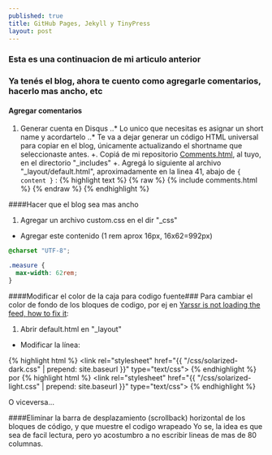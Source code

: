 ```yaml
---
published: true
title: GitHub Pages, Jekyll y TinyPress
layout: post
---
```

### Esta es una continuacion de mi articulo anterior

### Ya tenés el blog, ahora te cuento como agregarle comentarios, hacerlo mas ancho, etc

#### Agregar comentarios
1. Generar cuenta en Disqus
..* Lo unico que necesitas es asignar un short name y acordartelo
..* Te va a dejar generar un código HTML universal para copiar en el blog, únicamente actualizando el shortname que seleccionaste antes.
+. Copiá de mi repositorio [Comments.html][1], al tuyo, en el directorio "_includes"
+. Agregá lo siguiente al archivo "_layout/default.html", aproximadamente en la linea 41, abajo de `{ content }` :
{% highlight text %}
{% raw %}
{% include comments.html %}
{% endraw %}
{% endhighlight %}

####Hacer que el blog sea mas ancho
1. Agregar un archivo custom.css en el dir "_css"
+ Agregar este contenido (1 rem aprox 16px, 16x62=992px)

```css 
@charset "UTF-8";

.measure {
  max-width: 62rem;
}
```

####Modificar el color de la caja para codigo fuente###
Para cambiar el color de fondo de los bloques de codigo, por ej en [Yarssr is not loading the feed, how to fix it][2]:
1. Abrir default.html en "_layout"
+ Modificar la línea:

{% highlight html %}
    <link rel="stylesheet" href="{{ "/css/solarized-dark.css" | prepend: site.baseurl }}" type="text/css">
{% endhighlight %}
por
{% highlight html %}
    <link rel="stylesheet" href="{{ "/css/solarized-light.css" | prepend: site.baseurl }}" type="text/css">
{% endhighlight %}

O viceversa...

####Eliminar la barra de desplazamiento (scrollback) horizontal de los bloques de código, y que muestre el codigo wrapeado
Yo se, la idea es que sea de facil lectura, pero yo acostumbro a no escribir lineas de mas de 80 columnas.


[1]: https://raw.githubusercontent.com/emmanuel-galindo/emmanuel-galindo.github.io/master/_includes/comments.html
[2]: http://emmanuel-galindo.github.io/2016/04/14/yarssr-is-not-loading-the-feed-how-to-fix-it.html]
